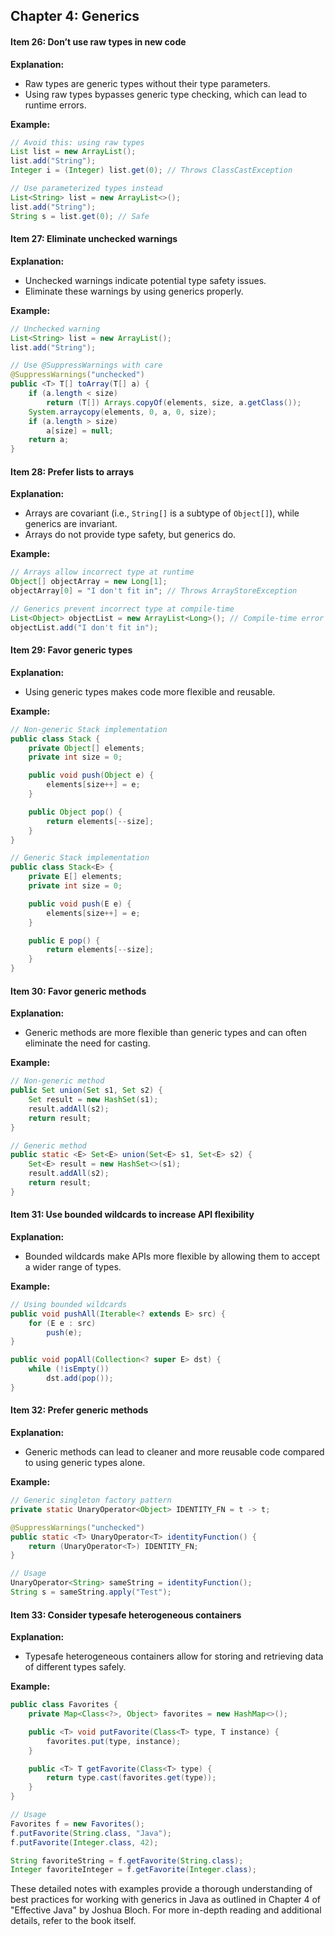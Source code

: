 ## Chapter 4: Generics

#### Item 26: Don’t use raw types in new code
**Explanation:**
- Raw types are generic types without their type parameters.
- Using raw types bypasses generic type checking, which can lead to runtime errors.

**Example:**
```java
// Avoid this: using raw types
List list = new ArrayList();
list.add("String");
Integer i = (Integer) list.get(0); // Throws ClassCastException

// Use parameterized types instead
List<String> list = new ArrayList<>();
list.add("String");
String s = list.get(0); // Safe
```

#### Item 27: Eliminate unchecked warnings
**Explanation:**
- Unchecked warnings indicate potential type safety issues.
- Eliminate these warnings by using generics properly.

**Example:**
```java
// Unchecked warning
List<String> list = new ArrayList();
list.add("String");

// Use @SuppressWarnings with care
@SuppressWarnings("unchecked")
public <T> T[] toArray(T[] a) {
    if (a.length < size)
        return (T[]) Arrays.copyOf(elements, size, a.getClass());
    System.arraycopy(elements, 0, a, 0, size);
    if (a.length > size)
        a[size] = null;
    return a;
}
```

#### Item 28: Prefer lists to arrays
**Explanation:**
- Arrays are covariant (i.e., `String[]` is a subtype of `Object[]`), while generics are invariant.
- Arrays do not provide type safety, but generics do.

**Example:**
```java
// Arrays allow incorrect type at runtime
Object[] objectArray = new Long[1];
objectArray[0] = "I don't fit in"; // Throws ArrayStoreException

// Generics prevent incorrect type at compile-time
List<Object> objectList = new ArrayList<Long>(); // Compile-time error
objectList.add("I don't fit in");
```

#### Item 29: Favor generic types
**Explanation:**
- Using generic types makes code more flexible and reusable.

**Example:**
```java
// Non-generic Stack implementation
public class Stack {
    private Object[] elements;
    private int size = 0;

    public void push(Object e) {
        elements[size++] = e;
    }

    public Object pop() {
        return elements[--size];
    }
}

// Generic Stack implementation
public class Stack<E> {
    private E[] elements;
    private int size = 0;

    public void push(E e) {
        elements[size++] = e;
    }

    public E pop() {
        return elements[--size];
    }
}
```

#### Item 30: Favor generic methods
**Explanation:**
- Generic methods are more flexible than generic types and can often eliminate the need for casting.

**Example:**
```java
// Non-generic method
public Set union(Set s1, Set s2) {
    Set result = new HashSet(s1);
    result.addAll(s2);
    return result;
}

// Generic method
public static <E> Set<E> union(Set<E> s1, Set<E> s2) {
    Set<E> result = new HashSet<>(s1);
    result.addAll(s2);
    return result;
}
```

#### Item 31: Use bounded wildcards to increase API flexibility
**Explanation:**
- Bounded wildcards make APIs more flexible by allowing them to accept a wider range of types.

**Example:**
```java
// Using bounded wildcards
public void pushAll(Iterable<? extends E> src) {
    for (E e : src)
        push(e);
}

public void popAll(Collection<? super E> dst) {
    while (!isEmpty())
        dst.add(pop());
}
```

#### Item 32: Prefer generic methods
**Explanation:**
- Generic methods can lead to cleaner and more reusable code compared to using generic types alone.

**Example:**
```java
// Generic singleton factory pattern
private static UnaryOperator<Object> IDENTITY_FN = t -> t;

@SuppressWarnings("unchecked")
public static <T> UnaryOperator<T> identityFunction() {
    return (UnaryOperator<T>) IDENTITY_FN;
}

// Usage
UnaryOperator<String> sameString = identityFunction();
String s = sameString.apply("Test");
```

#### Item 33: Consider typesafe heterogeneous containers
**Explanation:**
- Typesafe heterogeneous containers allow for storing and retrieving data of different types safely.

**Example:**
```java
public class Favorites {
    private Map<Class<?>, Object> favorites = new HashMap<>();

    public <T> void putFavorite(Class<T> type, T instance) {
        favorites.put(type, instance);
    }

    public <T> T getFavorite(Class<T> type) {
        return type.cast(favorites.get(type));
    }
}

// Usage
Favorites f = new Favorites();
f.putFavorite(String.class, "Java");
f.putFavorite(Integer.class, 42);

String favoriteString = f.getFavorite(String.class);
Integer favoriteInteger = f.getFavorite(Integer.class);
```

These detailed notes with examples provide a thorough understanding of best practices for working with generics in Java as outlined in Chapter 4 of "Effective Java" by Joshua Bloch. For more in-depth reading and additional details, refer to the book itself.